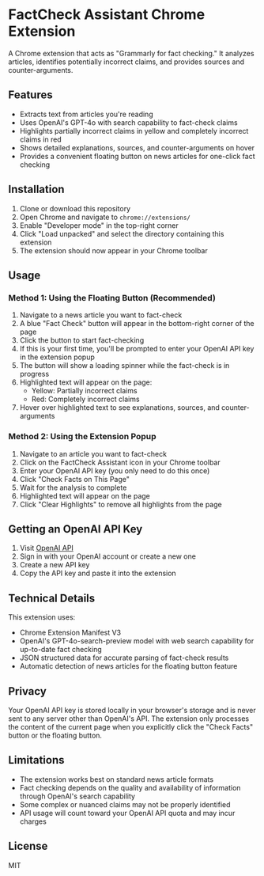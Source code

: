 # FactCheck Assistant Chrome Extension

A Chrome extension that acts as "Grammarly for fact checking." It analyzes articles, identifies potentially incorrect claims, and provides sources and counter-arguments.

## Features

- Extracts text from articles you're reading
- Uses OpenAI's GPT-4o with search capability to fact-check claims
- Highlights partially incorrect claims in yellow and completely incorrect claims in red
- Shows detailed explanations, sources, and counter-arguments on hover
- Provides a convenient floating button on news articles for one-click fact checking

## Installation

1. Clone or download this repository
2. Open Chrome and navigate to `chrome://extensions/`
3. Enable "Developer mode" in the top-right corner
4. Click "Load unpacked" and select the directory containing this extension
5. The extension should now appear in your Chrome toolbar

## Usage

### Method 1: Using the Floating Button (Recommended)
1. Navigate to a news article you want to fact-check
2. A blue "Fact Check" button will appear in the bottom-right corner of the page
3. Click the button to start fact-checking
4. If this is your first time, you'll be prompted to enter your OpenAI API key in the extension popup
5. The button will show a loading spinner while the fact-check is in progress
6. Highlighted text will appear on the page:
   - Yellow: Partially incorrect claims
   - Red: Completely incorrect claims
7. Hover over highlighted text to see explanations, sources, and counter-arguments

### Method 2: Using the Extension Popup
1. Navigate to an article you want to fact-check
2. Click on the FactCheck Assistant icon in your Chrome toolbar
3. Enter your OpenAI API key (you only need to do this once)
4. Click "Check Facts on This Page"
5. Wait for the analysis to complete
6. Highlighted text will appear on the page
7. Click "Clear Highlights" to remove all highlights from the page

## Getting an OpenAI API Key

1. Visit [OpenAI API](https://platform.openai.com/api-keys)
2. Sign in with your OpenAI account or create a new one
3. Create a new API key
4. Copy the API key and paste it into the extension

## Technical Details

This extension uses:
- Chrome Extension Manifest V3
- OpenAI's GPT-4o-search-preview model with web search capability for up-to-date fact checking
- JSON structured data for accurate parsing of fact-check results
- Automatic detection of news articles for the floating button feature

## Privacy

Your OpenAI API key is stored locally in your browser's storage and is never sent to any server other than OpenAI's API. The extension only processes the content of the current page when you explicitly click the "Check Facts" button or the floating button.

## Limitations

- The extension works best on standard news article formats
- Fact checking depends on the quality and availability of information through OpenAI's search capability
- Some complex or nuanced claims may not be properly identified
- API usage will count toward your OpenAI API quota and may incur charges

## License

MIT
